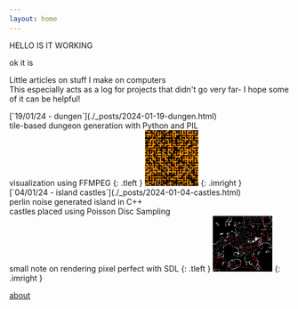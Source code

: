 ```yaml
---
layout: home
---
```


HELLO IS IT WORKING

ok it is

Little articles on stuff I make on computers<br>
This especially acts as a log for projects that didn't go very far- I hope some of it can be helpful!

<!--
<p style="float: left;">
[19/01/24 - dungen](./_posts/2024-01-19-dungen.html)<br>
tile-based dungeon generation with Python and PIL - visualization using FFMPEG
</p>
<img src="assets/img/dungen/d5.png" height=100px style="float: right;">
-->

<div class="postbox" markdown="1">
[`19/01/24 - dungen`](./_posts/2024-01-19-dungen.html)<br>
tile-based dungeon generation with Python and PIL<br>visualization using FFMPEG
{: .tleft }

<img src="assets/img/prev/prev_dungen.png" height=100px>
{: .imright }
</div>


<div class="postbox" markdown="1">
[`04/01/24 - island castles`](./_posts/2024-01-04-castles.html)<br>
perlin noise generated island in C++<br>castles placed using Poisson Disc Sampling<br>small note on rendering pixel perfect with SDL
{: .tleft }

<img src="assets/img/prev/prev_islands.png" height=100px>
{: .imright }
</div>

[about](./about.markdown)
